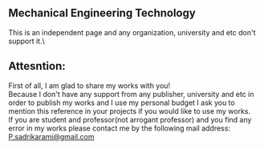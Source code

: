 ## Mechanical Engineering Technology
This is an independent page and any organization, university and etc don't support it.\
## **Attesntion:**
First of all, I am glad to share my works with you!\
Because I don't have any support from any publisher, university and etc in order to publish my works and I use my personal budget I ask you to mention this reference in your projects if you would like to use my works.\
If you are student and professor(not arrogant professor) and you find any error in my works please contact me by the following mail address:\
P.sadrikarami@gmail.com

